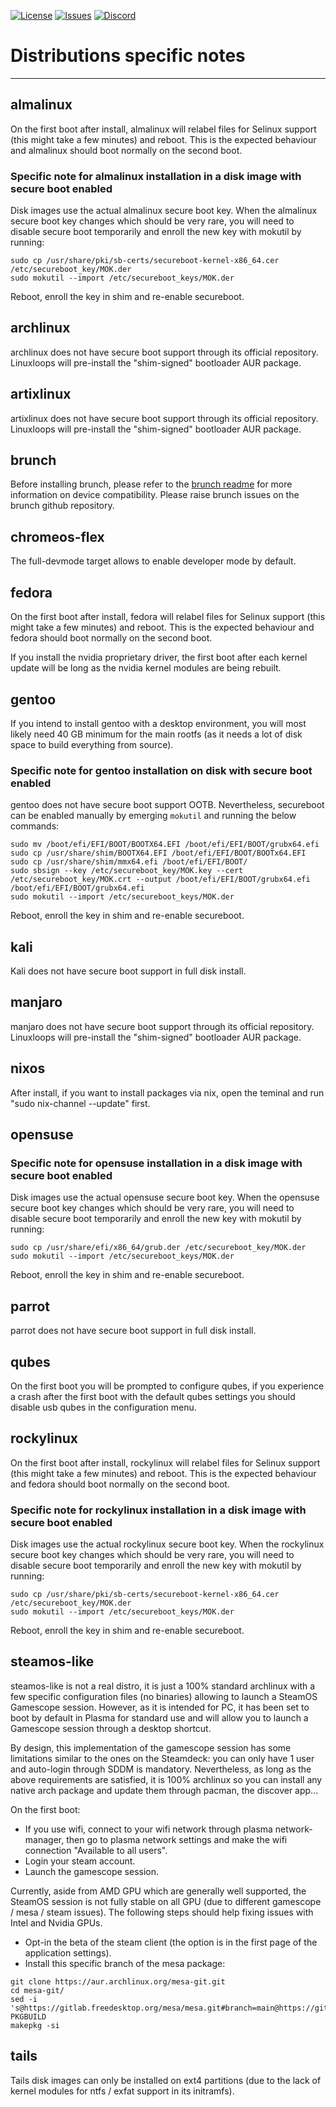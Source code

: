 <div id="top"></div>

<!-- Shields/Logos -->
[![License][license-shield]][license-url]
[![Issues][issues-shield]][issues-url]
[![Discord][discord-shield]][discord-url]
  
# Distributions specific notes
  
  ***


## almalinux

On the first boot after install, almalinux will relabel files for Selinux support (this might take a few minutes) and reboot. This is the expected behaviour and almalinux should boot normally on the second boot.

### Specific note for almalinux installation in a disk image with secure boot enabled

Disk images use the actual almalinux secure boot key. When the almalinux secure boot key changes which should be very rare, you will need to disable secure boot temporarily and enroll the new key with mokutil by running:
```
sudo cp /usr/share/pki/sb-certs/secureboot-kernel-x86_64.cer /etc/secureboot_key/MOK.der
sudo mokutil --import /etc/secureboot_keys/MOK.der
```
Reboot, enroll the key in shim and re-enable secureboot.


## archlinux

archlinux does not have secure boot support through its official repository. Linuxloops will pre-install the "shim-signed" bootloader AUR package.


## artixlinux

artixlinux does not have secure boot support through its official repository. Linuxloops will pre-install the "shim-signed" bootloader AUR package.


## brunch

Before installing brunch, please refer to the [brunch readme][brunch-readme] for more information on device compatibility.
Please raise brunch issues on the brunch github repository.


## chromeos-flex

The full-devmode target allows to enable developer mode by default.


## fedora

On the first boot after install, fedora will relabel files for Selinux support (this might take a few minutes) and reboot. This is the expected behaviour and fedora should boot normally on the second boot.

If you install the nvidia proprietary driver, the first boot after each kernel update will be long as the nvidia kernel modules are being rebuilt.


## gentoo

If you intend to install gentoo with a desktop environment, you will most likely need 40 GB minimum for the main rootfs (as it needs a lot of disk space to build everything from source).

### Specific note for gentoo installation on disk with secure boot enabled

gentoo does not have secure boot support OOTB. Nevertheless, secureboot can be enabled manually by emerging `mokutil` and running the below commands:
```
sudo mv /boot/efi/EFI/BOOT/BOOTX64.EFI /boot/efi/EFI/BOOT/grubx64.efi
sudo cp /usr/share/shim/BOOTX64.EFI /boot/efi/EFI/BOOT/BOOTx64.EFI
sudo cp /usr/share/shim/mmx64.efi /boot/efi/EFI/BOOT/
sudo sbsign --key /etc/secureboot_key/MOK.key --cert /etc/secureboot_key/MOK.crt --output /boot/efi/EFI/BOOT/grubx64.efi /boot/efi/EFI/BOOT/grubx64.efi
sudo mokutil --import /etc/secureboot_keys/MOK.der
```
Reboot, enroll the key in shim and re-enable secureboot.


## kali

Kali does not have secure boot support in full disk install.


## manjaro

manjaro does not have secure boot support through its official repository. Linuxloops will pre-install the "shim-signed" bootloader AUR package.


## nixos

After install, if you want to install packages via nix, open the teminal and run "sudo nix-channel --update" first.


## opensuse

### Specific note for opensuse installation in a disk image with secure boot enabled

Disk images use the actual opensuse secure boot key. When the opensuse secure boot key changes which should be very rare, you will need to disable secure boot temporarily and enroll the new key with mokutil by running:
```
sudo cp /usr/share/efi/x86_64/grub.der /etc/secureboot_key/MOK.der
sudo mokutil --import /etc/secureboot_keys/MOK.der
```
Reboot, enroll the key in shim and re-enable secureboot.


## parrot

parrot does not have secure boot support in full disk install.


## qubes

On the first boot you will be prompted to configure qubes, if you experience a crash after the first boot with the default qubes settings you should disable usb qubes in the configuration menu.


## rockylinux

On the first boot after install, rockylinux will relabel files for Selinux support (this might take a few minutes) and reboot. This is the expected behaviour and fedora should boot normally on the second boot.

### Specific note for rockylinux installation in a disk image with secure boot enabled

Disk images use the actual rockylinux secure boot key. When the rockylinux secure boot key changes which should be very rare, you will need to disable secure boot temporarily and enroll the new key with mokutil by running:
```
sudo cp /usr/share/pki/sb-certs/secureboot-kernel-x86_64.cer /etc/secureboot_key/MOK.der
sudo mokutil --import /etc/secureboot_keys/MOK.der
```
Reboot, enroll the key in shim and re-enable secureboot.


## steamos-like

steamos-like is not a real distro, it is just a 100% standard archlinux with a few specific configuration files (no binaries) allowing to launch a SteamOS Gamescope session. However, as it is intended for PC, it has been set to boot by default in Plasma for standard use and will allow you to launch a Gamescope session through a desktop shortcut.

By design, this implementation of the gamescope session has some limitations similar to the ones on the Steamdeck: you can only have 1 user and auto-login through SDDM is mandatory.
Nevertheless, as long as the above requirements are satisfied, it is 100% archlinux so you can install any native arch package and update them through pacman, the discover app...

On the first boot:
- If you use wifi, connect to your wifi network through plasma network-manager, then go to plasma network settings and make the wifi connection "Available to all users".
- Login your steam account.
- Launch the gamescope session.

Currently, aside from AMD GPU which are generally well supported, the SteamOS session is not fully stable on all GPU (due to different gamescope / mesa / steam issues). The following steps should help fixing issues with Intel and Nvidia GPUs.
- Opt-in the beta of the steam client (the option is in the first page of the application settings).
- Install this specific branch of the mesa package:
```
git clone https://aur.archlinux.org/mesa-git.git
cd mesa-git/
sed -i 's@https://gitlab.freedesktop.org/mesa/mesa.git#branch=main@https://gitlab.freedesktop.org/GL/mesa.git#branch=usage_checks_fixes@g' PKGBUILD
makepkg -si
```


## tails

Tails disk images can only be installed on ext4 partitions (due to the lack of kernel modules for ntfs / exfat support in its initramfs).


<!-- Reference Links -->
<!-- Badges -->
[license-shield]: https://img.shields.io/github/license/sebanc/linuxloops?label=License&logo=Github&style=flat-square
[license-url]: ./LICENSE
[issues-shield]: https://img.shields.io/github/issues/sebanc/linuxloops?label=Issues&logo=Github&style=flat-square
[issues-url]: https://github.com/sebanc/linuxloops/issues
[discord-shield]: https://img.shields.io/badge/Discord-Join-7289da?style=flat-square&logo=discord&logoColor=%23FFFFFF
[discord-url]: https://discord.gg/x2EgK2M

<!-- Internal Links -->
[brunch-readme]: https://github.com/sebanc/brunch/blob/main/README.md
